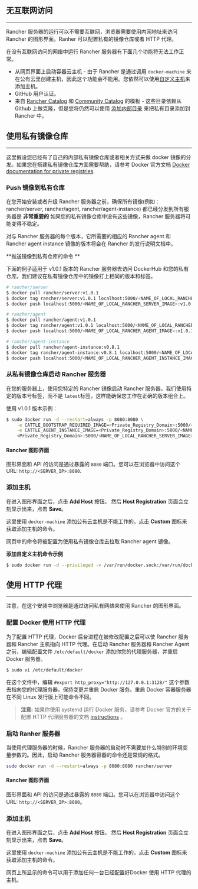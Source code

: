 ## 无互联网访问
---

Rancher 服务器的运行可以不需要互联网，浏览器需要使用内网地址来访问 Rancher 的图形界面。Ranher 可以配置私有的镜像仓库或者 HTTP 代理。

在没有互联网访问的网络中运行 Rancher 服务器有下面几个功能将无法工作正常。

* 从网页界面上启动容器云主机 - 由于 Rancher 是通过调用 `docker-machine` 来在公有云里创建主机，因此这个功能会不能用。您依然可以使用[自定义主机]({{site.baseurl}}/rancher/{{page.version}}/{{page.lang}}/rancher-ui/infrastructure/hosts/)来添加主机。
* GitHub 用户认证。 
* 来自 [Rancher Catalog](https://github.com/rancher/rancher-catalog) 和 [Community Catalog](https://github.com/rancher/community-catalog) 的模板 - 这些目录依赖从 Github 上做克隆，但是您将仍然可以使用 [添加内部目录]({{site.baseurl}}/rancher/{{page.version}}/{{page.lang}}/catalog/#creating-private-catalogs) 来把私有目录添加到 Rancher 中。


## 使用私有镜像仓库
---


这里假设您已经有了自己的内部私有镜像仓库或者相关方式来做 docker 镜像的分发。如果您在搭建私有镜像仓库方面需要帮助，请参考 Docker 官方文档  [Docker documentation for private registries](https://docs.docker.com/registry/). 

### Push 镜像到私有仓库 

在您开始安装或者升级 Rancher 服务器之前，确保所有镜像(例如： rancher/server, rancher/agent, rancher/agent-instance) 都已经分发到所有服务器是 **非常重要的** 如果您的私有镜像仓库中没有这些镜像，Rancher 服务器将可能变得不稳定。

对与 Rancher 服务器的每个版本，它所需要的相应的 Rancher agent 和 Rancher agent instance 镜像的版本将会在 Rancher 的发行说明文档中。

**推送镜像到私有仓库的命令 **

下面的例子适用于 v1.0.1 版本的 Rancher 服务器去访问 DockerHub 和您的私有仓库。我们建议在私有镜像仓库中的镜像打上相同的版本和标签。

```bash
# rancher/server 
$ docker pull rancher/server:v1.0.1
$ docker tag rancher/server:v1.0.1 localhost:5000/<NAME_OF_LOCAL_RANCHER_SERVER_IMAGE>:v1.0.1
$ docker push localhost:5000/<NAME_OF_LOCAL_RANCHER_SERVER_IMAGE>:v1.0.1 

# rancher/agent
$ docker pull rancher/agent:v1.0.1
$ docker tag rancher/agent:v1.0.1 localhost:5000/<NAME_OF_LOCAL_RANCHER_AGENT_IMAGE>:v1.0.1
$ docker push localhost:5000/<NAME_OF_LOCAL_RANCHER_AGENT_IMAGE>:v1.0.1

# rancher/agent-instance
$ docker pull rancher/agent-instance:v0.8.1
$ docker tag rancher/agent-instance:v0.8.1 localhost:5000/<NAME_OF_LOCAL_RANCHER_AGENT_INSTANCE_IMAGE>:v0.8.1
$ docker push localhost:5000/<NAME_OF_LOCAL_RANCHER_AGENT_INSTANCE_IMAGE>:v0.8.1
```

### 从私有镜像仓库启动 Rancher 服务器

在您的服务器上，使用您特定的 Rancher 镜像启动 Rancher 服务器。我们使用特定的版本号标签，而不是 `latest`标签，这样能确保您工作在正确的版本组合上。

使用 v1.0.1 版本示例：

```bash
$ sudo docker run -d --restart=always -p 8080:8080 \
    -e CATTLE_BOOTSTRAP_REQUIRED_IMAGE=<Private_Registry_Domain>:5000/<NAME_OF_LOCAL_RANCHER_AGENT_IMAGE>:v1.0.1 \
    -e CATTLE_AGENT_INSTANCE_IMAGE=<Private_Registry_Domain>:5000/<NAME_OF_LOCAL_RANCHER_AGENT_INSTANCE_IMAGE>:v0.8.1 \
    <Private_Registry_Domain>:5000/<NAME_OF_LOCAL_RANCHER_SERVER_IMAGE>:v1.0.1
```

#### Rancher 图形界面

图形界面和 API 的访问是通过暴露的 `8080` 端口。您可以在浏览器中访问这个 URL: `http://<SERVER_IP>:8080`.

### 添加主机

在进入图形界面之后，点击 **Add Host** 按钮。 然后 **Host Registration** 页面会立刻显示出来，点击 **Save**。

这里使用 `docker-machine` 添加公有云主机是不能工作的。点击 **Custom** 图标来获取添加主机的命令。 

网页中的命令将被配置为使用私有镜像仓库去拉取 Rancher agent 镜像。 

**添加自定义主机命令示例**

```bash
$ sudo docker run -d --privileged -v /var/run/docker.sock:/var/run/docker.sock <Private_Registry_Domain>:5000/<NAME_OF_LOCAL_RANCHER_AGENT_IMAGE>:v1.0.1 http://<SERVER_IP>:8080/v1/scripts/<security_credentials>
```

## 使用 HTTP 代理 
---

注意，在这个安装中浏览器是通过访问私有网络来使用 Rancher 的图形界面。

### 配置 Docker 使用 HTTP 代理

为了配置 HTTP 代理，Docker 后台进程在被修改配置之后可以使 Rancher 服务器和 Rancher 主机指向 HTTP 代理。在启动 Rancher 服务器和 Rancher Agent 之前，编辑配置文件 `/etc/default/docker` 添加你您的代理服务器，并重启 Docker 服务器。

```bash
$ sudo vi /etc/default/docker
```

在这个文件中，编辑 `#export http_proxy="http://127.0.0.1:3128/"` 这个参数去指向您的代理服务器。保持变更并重启 Docker 服务。重启 Docker 容器服务器在不同 Linux 发行版上可能命令不同。

> **注意:** 如果你使用 systemd 运行 Docker 服务，请参考 Docker 官方的关于配置 HTTP 代理服务器的文档 [instructions](https://docs.docker.com/articles/systemd/#http-proxy) 。

### 启动 Ranher 服务器

当使用代理服务器的时候，Rancher 服务器的启动时不需要加什么特别的环境变量参数的。因此，启动 Rancher 服务器容器的命令还是常规的格式。

```bash
sudo docker run -d --restart=always -p 8080:8080 rancher/server
```

#### Rancher 图形界面

图形界面和 API 的访问是通过暴露的 `8080` 端口。您可以在浏览器中访问这个 URL: `http://<SERVER_IP>:8080`。

### 添加主机

在进入图形界面之后，点击 **Add Host** 按钮。 然后 **Host Registration** 页面会立刻显示出来，点击 **Save**。

这里使用 `docker-machine` 添加公有云主机是不能工作的。点击 **Custom** 图标来获取添加主机的命令。

网页上所显示的命令可以用于添加任何一台已经配置好Docker 使用 HTTP 代理的主机。